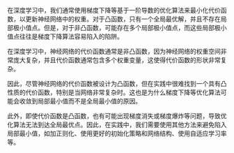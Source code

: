 在深度学习中，我们通常使用梯度下降等基于一阶导数的优化算法来最小化代价函数，以更新神经网络中的权重。对于凸函数，只有一个全局最优解，并且不存在局部极小值点。但是，对于非凸函数，可能存在多个局部极小值点，而这些局部极小值点往往是梯度下降算法容易陷入的陷阱。

在深度学习中，神经网络的代价函数通常是非凸函数，因为神经网络的权重空间非常庞大复杂，并且代价函数通常包含多个权重变量，这使得代价函数的形状非常复杂。

因此，尽管神经网络的代价函数被设计为凸函数，但在实践中很难找到一个具有凸性质的代价函数，特别是当网络非常复杂时。这也是为什么梯度下降等优化算法可能会收敛到局部最小值而不是全局最小值的原因。

此外，即使代价函数是凸函数，也有可能出现梯度消失或梯度爆炸等问题，导致优化算法无法到达全局最优点。因此，在实践中，我们需要使用其他方法来避免陷入局部最小值，如加正则化、使用更好的初始化策略和网络结构、使用自适应学习率等。